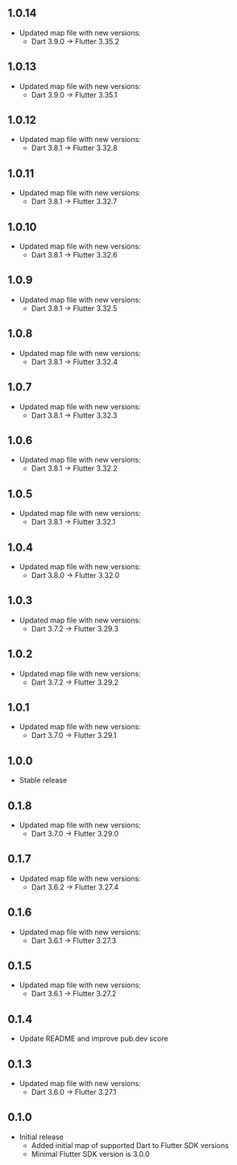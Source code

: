 ## 1.0.14

* Updated map file with new versions:
  - Dart 3.9.0 -> Flutter 3.35.2

## 1.0.13

* Updated map file with new versions:
  - Dart 3.9.0 -> Flutter 3.35.1

## 1.0.12

* Updated map file with new versions:
  - Dart 3.8.1 -> Flutter 3.32.8

## 1.0.11

* Updated map file with new versions:
  - Dart 3.8.1 -> Flutter 3.32.7

## 1.0.10

* Updated map file with new versions:
  - Dart 3.8.1 -> Flutter 3.32.6

## 1.0.9

* Updated map file with new versions:
  - Dart 3.8.1 -> Flutter 3.32.5

## 1.0.8

* Updated map file with new versions:
  - Dart 3.8.1 -> Flutter 3.32.4

## 1.0.7

* Updated map file with new versions:
  - Dart 3.8.1 -> Flutter 3.32.3

## 1.0.6

* Updated map file with new versions:
  - Dart 3.8.1 -> Flutter 3.32.2

## 1.0.5

* Updated map file with new versions:
  - Dart 3.8.1 -> Flutter 3.32.1

## 1.0.4

* Updated map file with new versions:
  - Dart 3.8.0 -> Flutter 3.32.0

## 1.0.3

* Updated map file with new versions:
  - Dart 3.7.2 -> Flutter 3.29.3

## 1.0.2

* Updated map file with new versions:
  - Dart 3.7.2 -> Flutter 3.29.2

## 1.0.1

* Updated map file with new versions:
  - Dart 3.7.0 -> Flutter 3.29.1

## 1.0.0

* Stable release
  
## 0.1.8

* Updated map file with new versions:
  - Dart 3.7.0 -> Flutter 3.29.0

## 0.1.7

* Updated map file with new versions:
  - Dart 3.6.2 -> Flutter 3.27.4

## 0.1.6

* Updated map file with new versions:
  - Dart 3.6.1 -> Flutter 3.27.3

## 0.1.5

* Updated map file with new versions:
  - Dart 3.6.1 -> Flutter 3.27.2

## 0.1.4

* Update README and improve pub.dev score

## 0.1.3

* Updated map file with new versions:
  - Dart 3.6.0 -> Flutter 3.27.1

## 0.1.0

* Initial release
  - Added initial map of supported Dart to Flutter SDK versions
  - Minimal Flutter SDK version is 3.0.0
